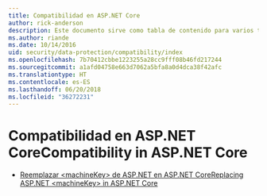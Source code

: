 ```yaml
---
title: Compatibilidad en ASP.NET Core
author: rick-anderson
description: Este documento sirve como tabla de contenido para varios temas de compatibilidad de protección de datos de ASP.NET Core.
ms.author: riande
ms.date: 10/14/2016
uid: security/data-protection/compatibility/index
ms.openlocfilehash: 7b70412cbbe1223255a28cc9fff08b46fd217244
ms.sourcegitcommit: a1afd04758e663d7062a5bfa8a0d4dca38f42afc
ms.translationtype: HT
ms.contentlocale: es-ES
ms.lasthandoff: 06/20/2018
ms.locfileid: "36272231"
---
```

# <a name="compatibility-in-aspnet-core"></a><span data-ttu-id="47821-103">Compatibilidad en ASP.NET Core</span><span class="sxs-lookup"><span data-stu-id="47821-103">Compatibility in ASP.NET Core</span></span>

* [<span data-ttu-id="47821-104">Reemplazar \<machineKey> de ASP.NET en ASP.NET Core</span><span class="sxs-lookup"><span data-stu-id="47821-104">Replacing ASP.NET \<machineKey> in ASP.NET Core</span></span>](xref:security/data-protection/compatibility/replacing-machinekey)
